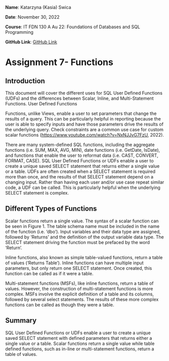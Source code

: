 **Name**: Katarzyna (Kasia) Swica 

**Date**: November 30, 2022

**Course**: IT FDN 130 A Au 22: Foundations of Databases and SQL Programming 

**GitHub Link**: [GitHub Link](https://github.com/kswica-uw/DBFoundations-Module07 )

# Assignment 7- Functions

## Introduction

This document will cover the different uses for SQL User Defined Functions (UDFs) and the differences between Scalar, Inline, and Multi-Statement Functions. 
User Defined Functions 

Functions, unlike Views, enable a user to set parameters that change the results of a query. This can be particularly helpful in reporting because the user is able to specify inputs and have those parameters drive the results of the underlying query. Check constraints are a common use case for custom scalar functions (https://www.youtube.com/watch?v=NxNJJvG7FzU, 2022).

There are many system-defined SQL functions, including the aggregate functions (i.e. SUM, MAX, AVG, MIN), date functions (i.e. GetDate, IsDate), and functions that enable the user to reformat data (i.e. CAST, CONVERT, FORMAT, CASE). SQL User Defined Functions or UDFs enable a user to create a unique saved SELECT statement that returns either a single value or a table. UDFs are often created when a SELECT statement is required more than once, and the results of that SELECT statement depend on a changing input. Rather than having each user and/or use case repeat similar code, a UDF can be called. This is particularly helpful when the underlying SELECT statement is complex. 

 
## Different Types of Functions 

Scalar functions return a single value. The syntax of a scalar function can be seen in Figure 1. The table schema name must be included in the name of the function (i.e. ‘dbo’). Input variables and their data type are assigned, followed by ‘Returns’ and the definition of the output variable data type. The SELECT statement driving the function must be prefaced by the word ‘Return’. 

Inline functions, also known as simple table-valued functions, return a table of values (‘Returns Table’). Inline functions can have multiple input parameters, but only return one SELECT statement. Once created, this function can be called as if it were a table. 

 
Multi-statement functions (MSFs), like inline functions, return a table of values. However, the construction of multi-statement functions is more complex. MSFs involve the explicit definition of a table and its columns, followed by several select statements. The results of these more complex functions can be called as though they were a table. 

 
## Summary 

SQL User Defined Functions or UDFs enable a user to create a unique saved SELECT statement with defined parameters that returns either a single value or a table. Scalar functions return a single value while table defined functions, such as in-line or multi-statement functions, return a table of values. 
